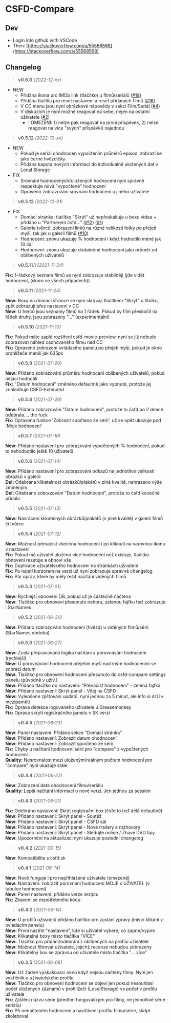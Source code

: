 # CSFD-Compare

## Dev

- Login into github with VSCode
- Then: [https://stackoverflow.com/a/55568568](https://stackoverflow.com/a/55568568)

## Changelog

> **v0.6.0** _(2022-12-xx)_  

- NEW
  - Přidána ikona pro IMDb link (tlačítko) u filmů/seriálů ([#18](../../issues/18))
  - Přidána tlačítla pro reset nastavení a reset přidaných filmů ([#16](../../issues/16))
  - V CC menu jsou nyní obrázkové nápovědy v sekci Film/Seriál ([#4](../../issues/4))
  - V diskuzích je nyní možné reagovat na sebe, nejen na ostatní uživatele ([#2](../../issues/2))
    - ! OMEZENÍ: 1) nelze pak reagovat na první příspěvek, 2) nelze reagovat na více "svých" příspěvků najednou

> **v0.5.12** _(2022-10-xx)_  

- NEW
  - Pokud je seriál ohodnocen vypočtením průměrů episod, zobrazí se jako černé hvězdičky
  - Přidána kapota nových informací do individuálně uložených dat v Local Storage
- FIX
  - Srovnání hodnocených/uložených hodnocení nyní správně respektuje nová "vypočtené" hodnocení
  - Opraveno zobrazování srovnání hodnocení u jiného uživatele

> **v0.5.12** _(2022-10-01)_  

- FIX
  - Domácí stránka: tlačítko "Skrýt" už nepřeskakuje u boxu videa + přídáno u "Partnerem čsfd..."  ([#12](/../../issues/12)) ([#1](/../../issues/1))  
  - Galerie tvůrců: zobrazení linků na různé velikosti fotky po přejetí myší, tak jak u galerii filmů ([#10](/../../issues/10))  
  - Hodnocení: znovu ukazuje % hodnocení i když hodnotilo méně jak 10 lidí  
  - Hodnocení: znovu ukazuje dodatečné hodnocení jako průměr od oblíbených uživatelů  

> **v0.5.11.1** _(2021-11-24)_  

**Fix:** 1-řádkový seznam filmů se nyní zobrazuje stabilněji (jde vidět hodnocení, (skoro ve všech případech))  

> **v0.5.11** _(2021-11-24)_  

**New:** Boxy na domácí stránce se nyní skrývají tlačítkem "Skrýt" u titulku, zpět zobrazují přes nastavení v CC  
**New:** U herců jsou seznamy filmů na 1 řádek. Pokud by film přeskočil na řádek druhý, jsou zobrazeny "..." (experimentální)  

> **v0.5.10** _(2021-11-10)_  

**Fix:** Pokud máte zaplé rozšíření csfd-movie-preview, nyní se již nebude zobrazovat náhled cachovaného filmu nad CC  
**Fix:** Opraveno zobrazení ovládacího panelu po přejetí myší, pokud je okno prohlížeče menší jak 635px  

> **v0.5.9** _(2021-07-20)_  

**New:** Přidáno zobrazování průměru hodnocení oblíbených uživatelů, pokud nějací hodnotili  
**Fix:** "Datum hodnocení" změněno defaultně jako vypnuté, protože jej zohledňuje CSFD-Extended  

> **v0.5.8** _(2021-07-20)_  

**New:** Přidáno zobrazování "Datum hodnocení", protože to čsfd po 2 dnech odebrala.... the fuck  
**Fix:** Opravena funkce 'Zobrazit spočteno ze sérií', už se opět ukazuje pod 'Moje hodnocení'  

> **v0.5.7** _(2021-07-16)_  

**New:** Přidáno nastavení pro zobrazování vypočtených % hodnocení, pokud to nehodnotilo ještě 10 uživatelů  

> **v0.5.6** _(2021-07-14)_  

**New:** Přidáno nastavení pro zobrazování odkazů na jednotlivé velikosti obrázků v galerii  
**Del:** Odebrána klikatelnost obrázků/plakátů v plné kvalitě, nahrazeno výše zmíněným  
**Del:** Odebráno zobrazování "Datum hodnocení", protože to čsfd konečně přidala  

> **v0.5.5** _(2021-07-13)_  

**New:** Navrácení klikatelných obrázků/plakátů (v plné kvalitě) v galerii filmů či tvůrce  

> **v0.5.4** _(2021-07-12)_  

**New:** Možnost přenačíst všechna hodnocení i po kliknutí na varovnou ikonu v nastavení  
**Fix:** Pokud má uživatel uloženo více hodnocení než existuje, tlačítko obnovení resetuje a obnoví vše  
**Fix:** Duplikace uživatelského hodnocení na stránkách uživatele  
**Fix:** Po najetí kurzorem na verzi už nyní zobrazuje správně changelog  
**Fix:** Pár úprav, které by měly řešit načítání viděných filmů  

> **v0.5.3** _(2021-07-01)_  

**New:** Rychlejší obnovení DB, pokud už je částečně načtena  
**New:** Tlačítko pro obnovení přesunuto nahoru, zelenou fajfku teď zobrazuje i StarNames  

> **v0.5.2** _(2021-06-30)_  

**New:** Přidáno zobrazování hodnocení (hvězd) u viděných filmů/sérií (StarNames obdoba)  

> **v0.5.0** _(2021-06-27)_  

**New:** Zcela přepracovaná logika načítání a porovnávání hodnocení (rychlejší)  
**New:** U porovnávání hodnocení přejetím myší nad mým hodnocením se zobrazí datum  
**New:** Tlačítko pro obnovení hodnocení přesunuto do csfd-compare settings panelu (původně v uživ.)  
**New:** Přidáno tlačítko do nastavení: "Přenačíst hodnocení" - zelená fajfka  
**New:** Přidáno nastavení: Skrýt panel - Vítej na ČSFD  
**New:** Vylepšené zjišťování updatů, nyní jednou za 5 minut, ale info si drží v mezipaměti  
**Fix:** Oprava detekce logovaného uživatele u Greasemonkey  
**Fix:** Oprava skrytí registračního panelu v SK verzi  

> **v0.4.5** _(2021-06-23)_  

**New:** Panel nastavení: Přidána sekce "Domácí stránka"  
**New:** Přidáno nastavení: Zobrazit datum ohodnocení  
**New:** Přidáno nastavení: Zobrazit spočteno ze sérií  
**Fix:** Chyby u načítání hodnocení sérií pro "compare" z vypočtených hodnocení  
**Quality:** Nesrovnalost mezi uloženým/reálným počtem hodnocení pro "compare" nyní ukazuje stále  

> **v0.4.4** _(2021-06-22)_  

**New:** Zobrazení data ohodnocení filmu/seriálu  
**Quality:** Lepší načítání informací o nové verzi. Jen jednou za session  

> **v0.4.3** _(2021-06-21)_  

**Fix:** Odebráno nastavení: Skrýt registrační box (čsfd to teď dělá defaultně)  
**New:** Přidáno nastavení: Skrýt panel - Soutěž  
**New:** Přidáno nastavení: Skrýt panel - ČSFD sál  
**New:** Přidáno nastavení: Skrýt panel - Nové trailery a rozhovory  
**New:** Přidáno nastavení: Skrýt panel - Sledujte online / Žhavé DVD tipy  
**New:** Upozornění na aktualizaci nyní ukazuje poslední changelog  

> **v0.4.2** _(2021-06-15)_  

**New:** Kompatibilita s csfd.sk  

> **v0.4.1** _(2021-06-14)_  

**New:** Nově funguje i pro nepřihlášené uživatele (omezeně)  
**New:** Nastavení: zobrazit porovnání hodnocení MOJE x UŽIVATEL (v tabulce hodnocení)  
**New:** Panel nastavení: přidána verze skriptu  
**Fix:** Zbavení se nepotřebného kódu  

> **v0.4.0** _(2021-06-14)_  

**New:** U profilů uživatelů přidáno tlačítko pro zaslání zprávy (místo klikání v ovládacím panelu)  
**New:** První nástřel "nastavení", kde si uživatel vybere, co zapne/vypne  
**New:** Klikatelné boxy místo tlačítka "VÍCE"  
**New:** Tlačítko pro přidání/odebrání z oblíbených na profilu uživatele  
**New:** Možnost filtrovat uživatele, jejichž recenze nebudou zobrazeny  
**New:** Klikatelný box se zprávou od uživatele místo tlačítka "... více"  

> **v0.3.5** _(2021-06-08)_  

**New:** Už žádné vyskakovací okno když nejsou načteny filmy. Nyní jen vykřičník u uživatelského profilu  
**New:** Tlačítko pro obnovení hodnocení se objeví jen pokud nesouhlasí počet uložených záznamů v prohlížeči (LocalStorage) vs počet v profilu uživatele  
**Fix:** Zjištění názvu série (předtím fungovalo jen pro filmy, ne jednotlivé série seriálu)  
**Fix:** Při nenačteném hodnocení a navštívení profilu filmu/série, skript zkolaboval  
